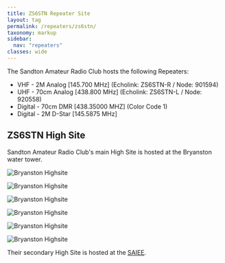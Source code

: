 ```yaml
---
title: ZS6STN Repeater Site
layout: tag
permalink: /repeaters/zs6stn/
taxonomy: markup
sidebar:
  nav: "repeaters"
classes: wide
---
```


The Sandton Amateur Radio Club hosts the following Repeaters:
- VHF - 2M Analog [145.700 MHz]   (Echolink: ZS6STN-R / Node: 901594) 
- UHF - 70cm Analog [438.800 MHz]  (Echolink: ZS6STN-L / Node: 920558)
- Digital - 70cm DMR [438.35000 MHZ] (Color Code 1)
- Digital - 2M D-Star [145.5875 MHz]


ZS6STN High Site
---

Sandton Amateur Radio Club's main High Site is hosted at the Bryanston water tower.

![Bryanston  Highsite](https://zs6stn.org.za/assets/images/repeaters/HighSite.jpg)

![Bryanston  Highsite](https://zs6stn.org.za/assets/images/repeaters/highsite-sandton.jpg)

![Bryanston  Highsite](https://zs6stn.org.za/assets/images/repeaters/highsite-top.jpg)

![Bryanston  Highsite](https://zs6stn.org.za/assets/images/repeaters/highsite-roodepoort.jpg)

![Bryanston  Highsite](https://zs6stn.org.za/assets/images/repeaters/highsite-maintenance.jpg)

![Bryanston  Highsite](https://zs6stn.org.za/assets/images/repeaters/highsite-cabinet.jpg)


Their secondary High Site is hosted at the <a href="https://www.saiee.org.za/" target="_blank">SAIEE</a>.